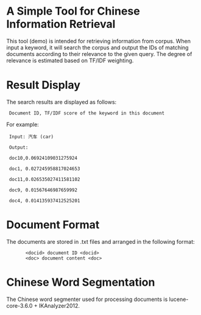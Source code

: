 # A Simple Tool for Chinese Information Retrieval

This tool (demo) is intended for retrieving information from corpus.
When input a keyword, it will search the corpus and output the IDs of matching documents according to their relevance to the given query.
The degree of relevance is estimated based on TF/IDF weighting.

# Result Display
The search results are displayed as follows:

     Document ID, TF/IDF score of the keyword in this document

For example:

     Input: 汽车 (car)

     Output:

     doc10,0.06924109031275924

     doc1, 0.027245958817024653

     doc11,0.026535027411581102

     doc9, 0.01567646987659992

     doc4, 0.014135937412525201

# Document Format

The documents are stored in .txt files and arranged in the following format:

           <docid> document ID <docid>
           <doc> document content <doc>

# Chinese Word Segmentation
The Chinese word segmenter used for processing documents is lucene-core-3.6.0 + IKAnalyzer2012.
